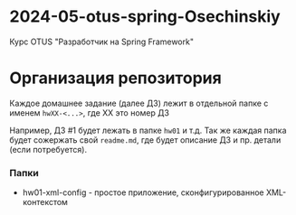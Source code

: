 # 2024-05-otus-spring-Osechinskiy
Курс OTUS "Разработчик на Spring Framework"

# Организация репозитория
Каждое домашнее задание (далее ДЗ) лежит в отдельной папке с именем ```hwXX-<...>```, где XX это номер ДЗ

Например, ДЗ #1 будет лежать в папке ```hw01``` и т.д. Так же каждая папка будет сожержать свой ```readme.md```, где будет описание ДЗ и пр. детали (если потребуется).

### Папки
* hw01-xml-config - простое приложение, сконфигурированное XML-контекстом

